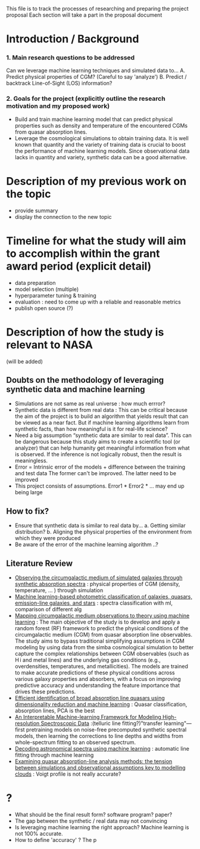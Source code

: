 This file is to track the processes of researching and preparing the project proposal
Each section will take a part in the proposal document


# Introduction / Background
### 1. Main research questions to be addressed
Can we leverage machine learning techniques and simulated data to...
  A. Predict physical properties of CGM? (Careful to say 'analyze')
  B. Predict / backtrack Line-of-Sight (LOS) information?



### 2. Goals for the project (explicitly outline the research motivation and my proposed work)
- Build and train machine learning model that can predict physical properties 
  such as density and temperature of the encountered CGMs from quasar absorption lines.
- Leverage the cosmological simulations to obtain training data. 
  It is well known that quantity and the variety of training data is crucial to boost the performance of machine learning models. 
  Since observational data lacks in quantity and variety, synthetic data can be a good alternative.



# Description of my previous work on the topic
- provide summary
- display the connection to the new topic


# Timeline for what the study will aim to accomplish within the grant award period (explicit detail)
- data preparation
- model selection (multiple) 
- hyperparameter tuning & training
- evaluation : need to come up with a reliable and reasonable metrics 
- publish open source (?)


# Description of how the study is relevant to NASA
(will be added)

## Doubts on the methodology of leveraging synthetic data and machine learning
- Simulations are not same as real universe : how much errror? 
- Synthetic data is different from real data :
  This can be critical because the aim of the project is to build an algorithm that yields result that can be viewed as a near fact.
  But if machine learning algorithms learn from synthetic facts, than how meaningful is it for real-life science?
-	Need a big assumption “synthetic data are similar to real data”.
  This can be dangerous because this study aims to create a scientific tool (or analyzer) that can help humanity get meaningful information from what is observed.
 	If the inference is not logically robust, then the result is meaningless.
- Error = Intrinsic error of the models + difference between the training and test data
  The former can't be improved. The latter need to be improved
- This project consists of assumptions. Error1 * Error2 * ... may end up being large 

## How to fix? 
- Ensure that synthetic data is similar to real data by...
  a. Getting similar distribution?
  b. Aligning the physical properties of the environment from which they were produced
- Be aware of the error of the machine learning algorithm ..?


## Literature Review
-	[Observing the circumgalactic medium of simulated galaxies through synthetic absorption spectra](https://academic.oup.com/mnras/article/479/2/1822/5046485)
 : physical properties of CGM (density, temperature, … ) through simulation
-	[Machine learning-based photometric classification of galaxies, quasars, emission-line galaxies, and stars](https://arxiv.org/pdf/2311.02951)
 : spectra classification with ml, comparison of different alg
-	[Mapping circumgalactic medium observations to theory using machine learning](https://academic.oup.com/mnras/article/525/1/1167/7241539#414139466)
 : The main objective of the study is to develop and apply a random forest (RF) framework to predict the physical conditions of the circumgalactic medium (CGM) from quasar absorption line observables. The study aims to bypass traditional simplifying assumptions in CGM modeling by using data from the simba cosmological simulation to better capture the complex relationships between CGM observables (such as H i and metal lines) and the underlying gas conditions (e.g., overdensities, temperatures, and metallicities). The models are trained to make accurate predictions of these physical conditions across various galaxy properties and absorbers, with a focus on improving predictive accuracy and understanding the feature importance that drives these predictions.
-	[Efficient identification of broad absorption line quasars using dimensionality reduction and machine learning](https://arxiv.org/abs/2404.12270)
	 : Quasar classification, absorption lines, PCA is the best
-	[An Interpretable Machine-learning Framework for Modeling High-resolution Spectroscopic Data](https://arxiv.org/abs/2210.01827)
	:(telluric line fitting?)"transfer learning"—first pretraining models on noise-free precomputed synthetic spectral models, then learning the corrections to line depths and widths from whole-spectrum fitting to an observed spectrum. 
-	[Decoding astronomical spectra using machine learning](https://discovery.ucl.ac.uk/id/eprint/10150994/)
 : automatic line fitting through machine learning
-	[Examining quasar absorption-line analysis methods: the tension between simulations and observational assumptions key to modelling clouds](https://arxiv.org/abs/2202.12228) 
  : Voigt profile is not really accurate?



# ?
- What should be the final result form? software program? paper?
- The gap between the synthetic / real data may not convincing
- Is leveraging machine learning the right approach? Machine learning is not 100% accurate.
- How to define 'accuracy' ? The p

